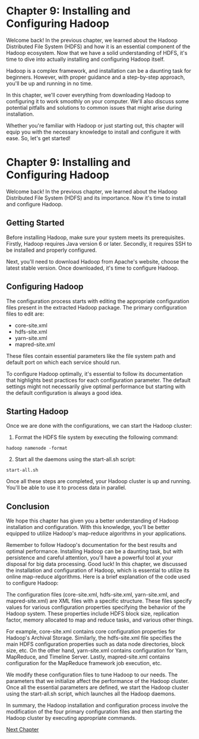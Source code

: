 # Chapter 9: Installing and Configuring Hadoop

Welcome back! In the previous chapter, we learned about the Hadoop Distributed File System (HDFS) and how it is an essential component of the Hadoop ecosystem. Now that we have a solid understanding of HDFS, it's time to dive into actually installing and configuring Hadoop itself.

Hadoop is a complex framework, and installation can be a daunting task for beginners. However, with proper guidance and a step-by-step approach, you'll be up and running in no time.

In this chapter, we'll cover everything from downloading Hadoop to configuring it to work smoothly on your computer. We'll also discuss some potential pitfalls and solutions to common issues that might arise during installation.

Whether you're familiar with Hadoop or just starting out, this chapter will equip you with the necessary knowledge to install and configure it with ease. So, let's get started!
# Chapter 9: Installing and Configuring Hadoop

Welcome back! In the previous chapter, we learned about the Hadoop Distributed File System (HDFS) and its importance. Now it's time to install and configure Hadoop.

## Getting Started

Before installing Hadoop, make sure your system meets its prerequisites. Firstly, Hadoop requires Java version 6 or later. Secondly, it requires SSH to be installed and properly configured.

Next, you'll need to download Hadoop from Apache's website, choose the latest stable version. Once downloaded, it's time to configure Hadoop.

## Configuring Hadoop

The configuration process starts with editing the appropriate configuration files present in the extracted Hadoop package. The primary configuration files to edit are:

* core-site.xml
* hdfs-site.xml
* yarn-site.xml
* mapred-site.xml

These files contain essential parameters like the file system path and default port on which each service should run.

To configure Hadoop optimally, it's essential to follow its documentation that highlights best practices for each configuration parameter. The default settings might not necessarily give optimal performance but starting with the default configuration is always a good idea.

## Starting Hadoop

Once we are done with the configurations, we can start the Hadoop cluster:

1. Format the HDFS file system by executing the following command:
```
hadoop namenode -format
```

2. Start all the daemons using the start-all.sh script:
```
start-all.sh
```

Once all these steps are completed, your Hadoop cluster is up and running. You'll be able to use it to process data in parallel.

## Conclusion

We hope this chapter has given you a better understanding of Hadoop installation and configuration. With this knowledge, you'll be better equipped to utilize Hadoop's map-reduce algorithms in your applications.

Remember to follow Hadoop's documentation for the best results and optimal performance. Installing Hadoop can be a daunting task, but with persistence and careful attention, you'll have a powerful tool at your disposal for big data processing. Good luck!
In this chapter, we discussed the installation and configuration of Hadoop, which is essential to utilize its online map-reduce algorithms. Here is a brief explanation of the code used to configure Hadoop:

The configuration files (core-site.xml, hdfs-site.xml, yarn-site.xml, and mapred-site.xml) are XML files with a specific structure. These files specify values for various configuration properties specifying the behavior of the Hadoop system. These properties include HDFS block size, replication factor, memory allocated to map and reduce tasks, and various other things.

For example, core-site.xml contains core configuration properties for Hadoop's Archival Storage. Similarly, the hdfs-site.xml file specifies the main HDFS configuration properties such as data node directories, block size, etc. On the other hand, yarn-site.xml contains configuration for Yarn, MapReduce, and Timeline Server. Lastly, mapred-site.xml contains configuration for the MapReduce framework job execution, etc.

We modify these configuration files to tune Hadoop to our needs. The parameters that we initialize affect the performance of the Hadoop cluster. Once all the essential parameters are defined, we start the Hadoop cluster using the start-all.sh script, which launches all the Hadoop daemons.

In summary, the Hadoop installation and configuration process involve the modification of the four primary configuration files and then starting the Hadoop cluster by executing appropriate commands.


[Next Chapter](10_Chapter10.md)